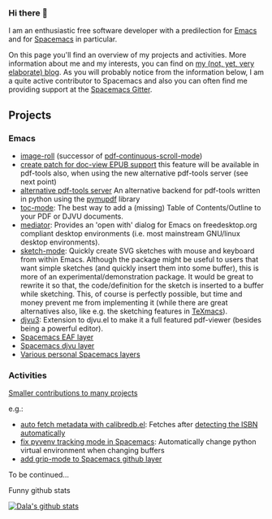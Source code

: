 ### Hi there 👋

I am an enthusiastic free software developer with a predilection for
[Emacs](https://www.gnu.org/software/emacs/) and for
[Spacemacs](https://www.spacemacs.org/) in particular.

On this page you'll find an overview of my projects and activities. More
information about me and my interests, you can find on [my (not, yet, very
elaborate) blog](https://dalanicolai.github.io/notes/). As you will probably
notice from the information below, I am a quite active contributor to Spacemacs
and also you can often find me providing support at the [Spacemacs
Gitter](https://gitter.im/syl20bnr/spacemacs/).

## Projects
### Emacs
* [image-roll](https://github.com/dalanicolai/image-roll.el) (successor of [pdf-continuous-scroll-mode](https://github.com/dalanicolai/pdf-continuous-scroll-mode.el))
* [create patch for doc-view EPUB
  support](https://lists.gnu.org/archive/html/emacs-devel/2022-01/msg00976.html)
  this feature will be available in pdf-tools also, when using the new
  alternative pdf-tools server (see next point)
* [alternative pdf-tools server](https://github.com/vedang/pdf-tools/pull/61) An
  alternative backend for pdf-tools written in python using the
  [pymupdf](https://pymupdf.readthedocs.io/en/latest/) library
* [toc-mode](https://melpa.org/#/toc-mode): The best way to add a (missing)
  Table of Contents/Outline to your PDF or DJVU documents.
* [mediator](https://github.com/dalanicolai/mediator): Provides an 'open with'
  dialog for Emacs on freedesktop.org compliant desktop environments (i.e. most
  mainstream GNU/linux desktop environments).
* [sketch-mode](https://elpa.gnu.org/devel/sketch-mode.html): Quickly create SVG
  sketches with mouse and keyboard from within Emacs. Although the package might
  be useful to users that want simple sketches (and quickly insert them into
  some buffer), this is more of an experimental/demonstration package. It would
  be great to rewrite it so that, the code/definition for the sketch is inserted
  to a buffer while sketching. This, of course is perfectly possible, but time
  and money prevent me from implementing it (while there are great alternatives
  also, like e.g. the sketching features in
  [TeXmacs](https://www.texmacs.org/tmweb/home/welcome.en.html)).
* [djvu3](https://github.com/dalanicolai/djvu3): Extension to djvu.el to make it
  a full featured pdf-viewer (besides being a powerful editor).
* [Spacemacs EAF layer](https://develop.spacemacs.org/layers/+tools/eaf/README.html)
* [Spacemacs djvu layer](https://develop.spacemacs.org/layers/+readers/djvu/README.html)
* [Various personal Spacemacs layers](https://github.com/syl20bnr/spacemacs/discussions/14757#discussioncomment-714850)

### Activities
[Smaller contributions to many projects](https://github.com/pulls?q=is%3Apr+archived%3Afalse+is%3Aclosed+author%3Adalanicolai)

e.g.:
* [auto fetch metadata with
  calibredb.el](https://github.com/chenyanming/calibredb.el/pull/10): Fetches
  after [detecting the ISBN
  automatically](https://github.com/chenyanming/calibredb.el/pull/13)
* [fix pyvenv tracking mode in
  Spacemacs](https://github.com/syl20bnr/spacemacs/pull/13927): Automatically
  change python virtual environment when changing buffers
* [add grip-mode to Spacemacs github layer](https://github.com/syl20bnr/spacemacs/pull/13927)


To be continued...




<!--
**dalanicolai/dalanicolai** is a ✨ _special_ ✨ repository because its `README.md` (this file) appears on your GitHub profile.

Here are some ideas to get you started:

- 🔭 I’m currently working on ...
- 🌱 I’m currently learning ...
- 👯 I’m looking to collaborate on ...
- 🤔 I’m looking for help with ...
- 💬 Ask me about ...
- 📫 How to reach me: ...
- 😄 Pronouns: ...
- ⚡ Fun fact: ...
-->


Funny github stats

[![Dala's github stats](https://github-readme-stats.vercel.app/api?username=dalanicolai)](https://github.com/anuraghazra/github-readme-stats)
